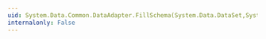 ```yaml
---
uid: System.Data.Common.DataAdapter.FillSchema(System.Data.DataSet,System.Data.SchemaType,System.String,System.Data.IDataReader)
internalonly: False
---
```


